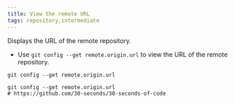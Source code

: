 ```yaml
---
title: View the remote URL
tags: repository,intermediate
---
```


Displays the URL of the remote repository.

- Use `git config --get remote.origin.url` to view the URL of the remote repository.

```shell
git config --get remote.origin.url
```

```shell
git config --get remote.origin.url
# https://github.com/30-seconds/30-seconds-of-code
```
